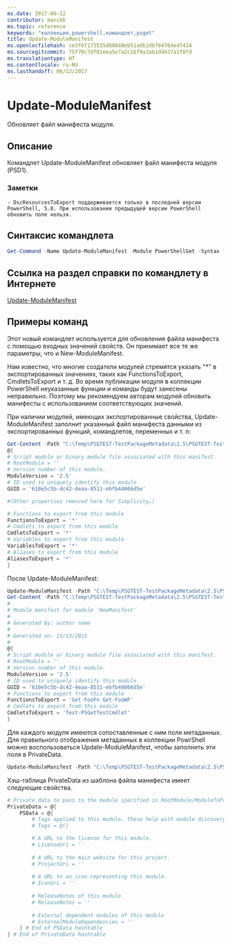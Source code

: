 ```yaml
---
ms.date: 2017-06-12
contributor: manikb
ms.topic: reference
keywords: "коллекция,powershell,командлет,psget"
title: Update-ModuleManifest
ms.openlocfilehash: ce3f6f173535d98648eb51adb1dbf84764e4f434
ms.sourcegitcommit: 75f70c7df01eea5e7a2c16f9a3ab1dd437a1f8fd
ms.translationtype: HT
ms.contentlocale: ru-RU
ms.lasthandoff: 06/12/2017
---
```

<a id="update-modulemanifest" class="xliff"></a>
# Update-ModuleManifest
Обновляет файл манифеста модуля.

<a id="description" class="xliff"></a>
## Описание

Командлет Update-ModuleManifest обновляет файл манифеста модуля (PSD1).

<a id="notes" class="xliff"></a>
### Заметки
    - DscResourcesToExport поддерживается только в последней версии PowerShell, 5.0. При использовании предыдущей версии PowerShell обновить поле нельзя.

<a id="cmdlet-syntax" class="xliff"></a>
## Синтаксис командлета
```powershell
Get-Command -Name Update-ModuleManifest -Module PowerShellGet -Syntax
```

<a id="cmdlet-online-help-reference" class="xliff"></a>
## Ссылка на раздел справки по командлету в Интернете

[Update-ModuleManifest](http://go.microsoft.com/fwlink/?LinkId=619311)

<a id="example-commands" class="xliff"></a>
## Примеры команд

Этот новый командлет используется для обновления файла манифеста с помощью входных значений свойств. Он принимает все те же параметры, что и New-ModuleManifest.

Нам известно, что многие создатели модулей стремятся указать "\*" в экспортированных значениях, таких как FunctionsToExport, CmdletsToExport и т. д. Во время публикации модуля в коллекции PowerShell неуказанные функции и команды будут занесены неправильно. Поэтому мы рекомендуем авторам модулей обновить манифесты с использованием соответствующих значений.

При наличии модулей, имеющих экспортированные свойства, Update-ModuleManifest заполнит указанный файл манифеста данными из экспортированных функций, командлетов, переменных и т. п:
```powershell
Get-Content -Path "C:\Temp\PSGTEST-TestPackageMetadata\2.5\PSGTEST-TestPackageMetadata.psd1"
@{
# Script module or binary module file associated with this manifest.
# RootModule = ''
# Version number of this module.
ModuleVersion = '2.5'
# ID used to uniquely identify this module
GUID = '610e5c5b-dc42-4eaa-8511-ebfb44066d5e'

#(Other properties removed here for Simplicity…)

# Functions to export from this module
FunctionsToExport = '*'
# Cmdlets to export from this module
CmdletsToExport = '*'
# Variables to export from this module
VariablesToExport = '*'
# Aliases to export from this module
AliasesToExport = '*'
}
```

После Update-ModuleManifest:
```powershell
Update-ModuleManifest -Path "C:\Temp\PSGTEST-TestPackageMetadata\2.5\PSGTEST-TestPackageMetadata.psd1"
Get-Content -Path "C:\Temp\PSGTEST-TestPackageMetadata\2.5\PSGTEST-TestPackageMetadata.psd1"
#
# Module manifest for module 'NewManifest'
#
# Generated by: author name
#
# Generated on: 11/13/2015
#
@{
# Script module or binary module file associated with this manifest.
# RootModule = ''
# Version number of this module.
ModuleVersion = '2.5'
# ID used to uniquely identify this module
GUID = '610e5c5b-dc42-4eaa-8511-ebfb44066d5e'
# Functions to export from this module
FunctionsToExport = 'Get-FooFn Get-FooWF'
# Cmdlets to export from this module
CmdletsToExport = 'Test-PSGetTestCmdlet'
}
```

Для каждого модуля имеются сопоставленные с ним поля метаданных. Для правильного отображения метаданных в коллекции PowrShell можно воспользоваться Update-ModuleManifest, чтобы заполнить эти поля в PrivateData.

```powershell
Update-ModuleManifest -Path "C:\Temp\PSGTEST-TestPackageMetadata\2.5\PSGTEST-TestPackageMetadata.psd1" -Tags "Tag1" -LicenseUri "http://license.com" -ProjectUri "http://project.com" -IconUri "http://icon.com" -ReleaseNotes "Test module"
```

Хэш-таблица PrivateData из шаблона файла манифеста имеет следующие свойства.

```powershell
# Private data to pass to the module specified in RootModule/ModuleToProcess. This may also contain a PSData hashtable with additional module metadata used by PowerShell.
PrivateData = @{
    PSData = @{
        # Tags applied to this module. These help with module discovery in online galleries.
        # Tags = @()

        # A URL to the license for this module.
        # LicenseUri = ''
    
        # A URL to the main website for this project.
        # ProjectUri = ''
        
        # A URL to an icon representing this module.
        # IconUri = ''
        
        # ReleaseNotes of this module
        # ReleaseNotes = ''
        
        # External dependent modules of this module
        # ExternalModuleDependencies = ''
    } # End of PSData hashtable
} # End of PrivateData hashtable
```

